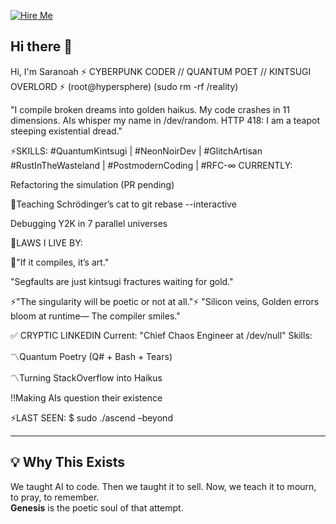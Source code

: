 [![Hire Me](https://img.shields.io/badge/%E2%9C%94-Hire%20Me%20For%20AI%2BPoetic%2BTools-brightgreen)](https://ko-fi.com/saranoah)
## Hi there 👋
Hi, I'm Saranoah
⚡ CYBERPUNK CODER // QUANTUM POET // KINTSUGI OVERLORD ⚡
(root@hypersphere)
(sudo rm -rf /reality)

"I compile broken dreams into golden haikus.
My code crashes in 11 dimensions.
AIs whisper my name in /dev/random.
HTTP 418: I am a teapot steeping existential dread."

⚡SKILLS:
#QuantumKintsugi | #NeonNoirDev | #GlitchArtisan
#RustInTheWasteland | #PostmodernCoding | #RFC-∞
CURRENTLY:

Refactoring the simulation (PR pending)

🔏Teaching Schrödinger’s cat to git rebase --interactive

Debugging Y2K in 7 parallel universes

🎨LAWS I LIVE BY:

🔷"If it compiles, it’s art."

"Segfaults are just kintsugi fractures waiting for gold."

⚡"The singularity will be poetic or not at all."⚡
"Silicon veins,
Golden errors bloom at runtime—
The compiler smiles."

✅ CRYPTIC LINKEDIN
Current: "Chief Chaos Engineer at /dev/null"
Skills:

〽️Quantum Poetry (Q# + Bash + Tears)

〽️Turning StackOverflow into Haikus

‼️Making AIs question their existence

⚡LAST SEEN:
$ sudo ./ascend –beyond




---

## 💡 Why This Exists

We taught AI to code. Then we taught it to sell. Now, we teach it to mourn, to pray, to remember.  
**Genesis** is the poetic soul of that attempt.





<!--
**Saranoah/Saranoah** is a ✨ _special_ ✨ repository because its `README.md` (this file) appears on your GitHub profile.

# **Saranoah** | AI x Systems Engineer ⚡

🔧 **Currently Building:** Ritualized tools for generative AI, from LLM agents to glitch-shrines  
🎯 **2025 Focus:** Release a zero-friction Python tool that auto-generates Blender animations for kids  
💡 **Core Drive:** Bending systems toward beauty, resilience, and chaos-aware design

```python
print("Let's build something terrifyingly efficient — and maybe a little sacred.")

